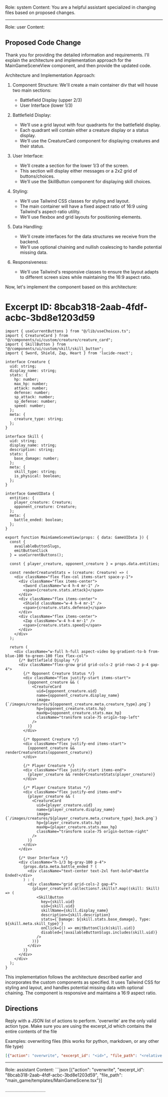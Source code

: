 Role: system
Content: You are a helpful assistant specialized in changing files based on proposed changes.
__________________
Role: user
Content: 
## Proposed Code Change
Thank you for providing the detailed information and requirements. I'll explain the architecture and implementation approach for the MainGameSceneView component, and then provide the updated code.

Architecture and Implementation Approach:

1. Component Structure:
   We'll create a main container div that will house two main sections:
   - Battlefield Display (upper 2/3)
   - User Interface (lower 1/3)

2. Battlefield Display:
   - We'll use a grid layout with four quadrants for the battlefield display.
   - Each quadrant will contain either a creature display or a status display.
   - We'll use the CreatureCard component for displaying creatures and their status.

3. User Interface:
   - We'll create a section for the lower 1/3 of the screen.
   - This section will display either messages or a 2x2 grid of buttons/choices.
   - We'll use the SkillButton component for displaying skill choices.

4. Styling:
   - We'll use Tailwind CSS classes for styling and layout.
   - The main container will have a fixed aspect ratio of 16:9 using Tailwind's aspect-ratio utility.
   - We'll use flexbox and grid layouts for positioning elements.

5. Data Handling:
   - We'll create interfaces for the data structures we receive from the backend.
   - We'll use optional chaining and nullish coalescing to handle potential missing data.

6. Responsiveness:
   - We'll use Tailwind's responsive classes to ensure the layout adapts to different screen sizes while maintaining the 16:9 aspect ratio.

Now, let's implement the component based on this architecture:

# Excerpt ID: 8bcab318-2aab-4fdf-acbc-3bd8e1203d59
```tsx main_game/templates/MainGameScene.tsx
import { useCurrentButtons } from "@/lib/useChoices.ts";
import { CreatureCard } from "@/components/ui/custom/creature/creature_card";
import { SkillButton } from "@/components/ui/custom/skill/skill_button";
import { Sword, Shield, Zap, Heart } from 'lucide-react';

interface Creature {
  uid: string;
  display_name: string;
  stats: {
    hp: number;
    max_hp: number;
    attack: number;
    defense: number;
    sp_attack: number;
    sp_defense: number;
    speed: number;
  };
  meta: {
    creature_type: string;
  };
}

interface Skill {
  uid: string;
  display_name: string;
  description: string;
  stats: {
    base_damage: number;
  };
  meta: {
    skill_type: string;
    is_physical: boolean;
  };
}

interface GameUIData {
  entities: {
    player_creature: Creature;
    opponent_creature: Creature;
  };
  meta: {
    battle_ended: boolean;
  };
}

export function MainGameSceneView(props: { data: GameUIData }) {
  const {
    availableButtonSlugs,
    emitButtonClick
  } = useCurrentButtons();

  const { player_creature, opponent_creature } = props.data.entities;

  const renderCreatureStats = (creature: Creature) => (
    <div className="flex flex-col items-start space-y-1">
      <div className="flex items-center">
        <Sword className="w-4 h-4 mr-1" />
        <span>{creature.stats.attack}</span>
      </div>
      <div className="flex items-center">
        <Shield className="w-4 h-4 mr-1" />
        <span>{creature.stats.defense}</span>
      </div>
      <div className="flex items-center">
        <Zap className="w-4 h-4 mr-1" />
        <span>{creature.stats.speed}</span>
      </div>
    </div>
  );

  return (
    <div className="w-full h-full aspect-video bg-gradient-to-b from-blue-100 to-green-100 flex flex-col">
      {/* Battlefield Display */}
      <div className="flex-grow grid grid-cols-2 grid-rows-2 p-4 gap-4">
        {/* Opponent Creature Status */}
        <div className="flex justify-start items-start">
          {opponent_creature && (
            <CreatureCard
              uid={opponent_creature.uid}
              name={opponent_creature.display_name}
              image={`/images/creatures/${opponent_creature.meta.creature_type}.png`}
              hp={opponent_creature.stats.hp}
              maxHp={opponent_creature.stats.max_hp}
              className="transform scale-75 origin-top-left"
            />
          )}
        </div>

        {/* Opponent Creature */}
        <div className="flex justify-end items-start">
          {opponent_creature && renderCreatureStats(opponent_creature)}
        </div>

        {/* Player Creature */}
        <div className="flex justify-start items-end">
          {player_creature && renderCreatureStats(player_creature)}
        </div>

        {/* Player Creature Status */}
        <div className="flex justify-end items-end">
          {player_creature && (
            <CreatureCard
              uid={player_creature.uid}
              name={player_creature.display_name}
              image={`/images/creatures/${player_creature.meta.creature_type}_back.png`}
              hp={player_creature.stats.hp}
              maxHp={player_creature.stats.max_hp}
              className="transform scale-75 origin-bottom-right"
            />
          )}
        </div>
      </div>

      {/* User Interface */}
      <div className="h-1/3 bg-gray-100 p-4">
        {props.data.meta.battle_ended ? (
          <div className="text-center text-2xl font-bold">Battle Ended!</div>
        ) : (
          <div className="grid grid-cols-2 gap-4">
            {player_creature?.collections?.skills?.map((skill: Skill) => (
              <SkillButton
                key={skill.uid}
                uid={skill.uid}
                skillName={skill.display_name}
                description={skill.description}
                stats={`Damage: ${skill.stats.base_damage}, Type: ${skill.meta.skill_type}`}
                onClick={() => emitButtonClick(skill.uid)}
                disabled={!availableButtonSlugs.includes(skill.uid)}
              />
            ))}
          </div>
        )}
      </div>
    </div>
  );
}
```

This implementation follows the architecture described earlier and incorporates the custom components as specified. It uses Tailwind CSS for styling and layout, and handles potential missing data with optional chaining. The component is responsive and maintains a 16:9 aspect ratio.

## Directions
Reply with a JSON list of actions to perform. 'overwrite' are the only valid action type. 
Make sure you are using the excerpt_id which contains the entire contents of the file

Examples:
overwriting files (this works for python, markdown, or any other file type)
```json output_example1
[{"action": "overwrite", "excerpt_id": "<id>", "file_path": "<relative file path>"}]
```

__________________
Role: assistant
Content: ```json
[{"action": "overwrite", "excerpt_id": "8bcab318-2aab-4fdf-acbc-3bd8e1203d59", "file_path": "main_game/templates/MainGameScene.tsx"}]
```
__________________
